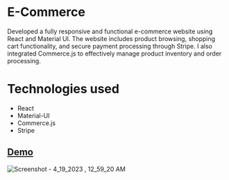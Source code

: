 # E-Commerce
 Developed a fully responsive and functional e-commerce website using React and Material UI.
 The website includes product browsing, shopping cart functionality, and secure payment processing through Stripe.
 I also integrated Commerce.js to effectively manage product inventory and order processing.
 
 # Technologies used
- React
- Material-UI
- Commerce.js
- Stripe

 ## <a href="https://e-store-dev.vercel.app">Demo</a>
 
 ![Screenshot - 4_19_2023 , 12_59_20 AM](https://user-images.githubusercontent.com/104537380/232923130-b79e0ab0-59e1-4008-8d35-33d70eb62354.png)

 
